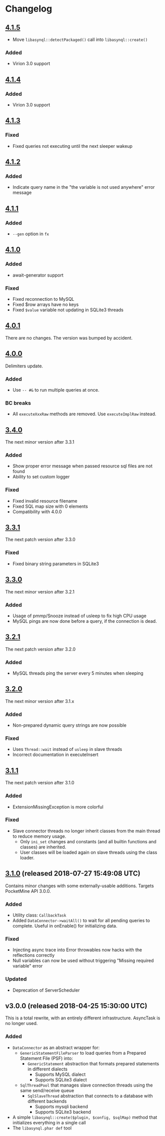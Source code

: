 # Changelog

## [4.1.5](https://github.com/poggit/libasynql/compare/v4.1.4...v4.1.5)
- Move `libasynql::detectPackaged()` call into `libasynql::create()`

### Added
- Virion 3.0 support

## [4.1.4](https://github.com/poggit/libasynql/compare/v4.1.3...v4.1.4)

### Added
- Virion 3.0 support

## [4.1.3](https://github.com/poggit/libasynql/compare/v4.1.2...v4.1.3)

### Fixed
- Fixed queries not executing until the next sleeper wakeup

## [4.1.2](https://github.com/poggit/libasynql/compare/v4.1.1...v4.1.2)

### Added
- Indicate query name in the "the variable is not used anywhere" error message

## [4.1.1](https://github.com/poggit/libasynql/compare/v4.1.0...v4.1.1)

### Added
- `--gen` option in `fx`

## [4.1.0](https://github.com/poggit/libasynql/compare/v4.0.1...v4.1.0)

### Added
- await-generator support

### Fixed
- Fixed reconnection to MySQL
- Fixed $row arrays have no keys
- Fixed `$value` variable not updating in SQLite3 threads

## [4.0.1](https://github.com/poggit/libasynql/compare/v4.0.0...v4.0.1)
There are no changes. The version was bumped by accident.

## [4.0.0](https://github.com/poggit/libasynql/compare/v3.4.0...v4.0.0)
Delimiters update.

### Added
- Use `-- #&` to run multiple queries at once.

### BC breaks
- All `executeXxxRaw` methods are removed. Use `executeImplRaw` instead.

## [3.4.0](https://github.com/poggit/libasynql/compare/v3.3.1...v3.4.0)
The next minor version after 3.3.1

### Added
- Show proper error message when passed resource sql files are not found
- Ability to set custom logger

### Fixed
- Fixed invalid resource filename
- Fixed SQL map size with 0 elements
- Compatibility with 4.0.0

## [3.3.1](https://github.com/poggit/libasynql/compare/v3.3.0...v3.3.1)
The next patch version after 3.3.0

### Fixed
- Fixed binary string parameters in SQLite3

## [3.3.0](https://github.com/poggit/libasynql/compare/v3.2.1...v3.3.0)
The next minor version after 3.2.1

### Added
- Usage of pmmp/Snooze instead of usleep to fix high CPU usage
- MySQL pings are now done before a query, if the connection is dead.

## [3.2.1](https://github.com/poggit/libasynql/compare/v3.2.0...v3.2.1)
The next patch version after 3.2.0

### Added
- MySQL threads ping the server every 5 minutes when sleeping

## [3.2.0](https://github.com/poggit/libasynql/compare/v3.1.1...v3.2.0)
The next minor version after 3.1.x

### Added
- Non-prepared dynamic query strings are now possible

### Fixed
- Uses `Thread::wait` instead of `usleep` in slave threads
- Incorrect documentation in executeInsert

## [3.1.1](https://github.com/poggit/libasynql/compare/v3.1.0...v3.1.1)
The next patch version after 3.1.0

### Added
- ExtensionMissingException is more colorful

### Fixed
- Slave connector threads no longer inherit classes from the main thread to reduce memory usage.
  - Only `ini_set` changes and constants (and all builtin functions and classes) are inherited.
  - User classes will be loaded again on slave threads using the class loader.

## [3.1.0](https://github.com/poggit/libasynql/compare/v3.0.0...v3.1.0) (released 2018-07-27 15:49:08 UTC)
Contains minor changes with some externally-usable additions. Targets PocketMine API 3.0.0.

### Added
- Utility class: `CallbackTask`
- Added `DataConnector->waitAll()` to wait for all pending queries to complete. Useful in onEnable() for initializing data.

### Fixed
- Injecting async trace into Error throwables now hacks with the reflections correctly
- Null variables can now be used without triggering "Missing required variable" error

### Updated
- Deprecation of ServerScheduler

## v3.0.0 (released 2018-04-25 15:30:00 UTC)
This is a total rewrite, with an entirely different infrastructure. AsyncTask is no longer used.

### Added
- `DataConnector` as an abstract wrapper for:
  - `GenericStatementFileParser` to load queries from a Prepared Statement File (PSF) into:
    - `GenericStatement` abstraction that formats prepared statements in different dialects
      - Supports MySQL dialect
      - Supports SQLite3 dialect
  - `SqlThreadPool` that manages slave connection threads using the same send/receive queue
    - `SqlSlaveThread` abstraction that connects to a database with different backends
      - Supports mysqli backend
      - Supports SQLite3 backend
- A simple `libasynql::create($plugin, $config, $sqlMap)` method that initializes everything in a single call
- The `libasynql.phar def` tool
